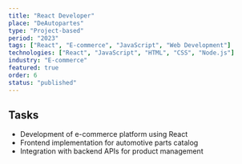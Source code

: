 ```yaml
---
title: "React Developer"
place: "DeAutopartes"
type: "Project-based"
period: "2023"
tags: ["React", "E-commerce", "JavaScript", "Web Development"]
technologies: ["React", "JavaScript", "HTML", "CSS", "Node.js"]
industry: "E-commerce"
featured: true
order: 6
status: "published"
---
```


## Tasks

- Development of e-commerce platform using React
- Frontend implementation for automotive parts catalog
- Integration with backend APIs for product management